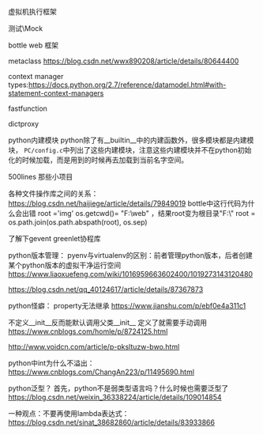 
虚拟机执行框架


测试\Mock


bottle web 框架

metaclass  https://blog.csdn.net/wwx890208/article/details/80644400

context manager types:https://docs.python.org/2.7/reference/datamodel.html#with-statement-context-managers


fastfunction

dictproxy


python内建模块
python除了有__builtin__中的内建函数外，很多模块都是内建模块，
`PC/config.c`中列出了这些内建模块，注意这些内建模块并不在python初始化的时候加载，而是用到的时候再去加载到当前名字空间。


500lines 那些小项目

各种文件操作库之间的关系：https://blog.csdn.net/haijiege/article/details/79849019
bottle中这行代码为什么会出错
root ='img' os.getcwd()= "F:\\web" ，结果root变为根目录"F:\\"
root = os.path.join(os.path.abspath(root), os.sep)



了解下gevent greenlet协程库

python版本管理：
pyenv与virtualenv的区别：前者管理python版本，后者创建某个python版本的虚拟干净运行空间
https://www.liaoxuefeng.com/wiki/1016959663602400/1019273143120480

https://blog.csdn.net/qq_40124617/article/details/87367873


python怪癖：
property无法继承
https://www.jianshu.com/p/ebf0e4a311c1

不定义__init__反而能默认调用父类__init__
定义了就需要手动调用
https://www.cnblogs.com/homle/p/8724125.html

http://www.voidcn.com/article/p-pksltuzw-bwo.html


python中int为什么不溢出：
https://www.cnblogs.com/ChangAn223/p/11495690.html


python泛型？
首先，python不是弱类型语言吗？什么时候也需要泛型了
https://blog.csdn.net/weixin_36338224/article/details/109014854


一种观点：不要再使用lambda表达式：https://blog.csdn.net/sinat_38682860/article/details/83933866

